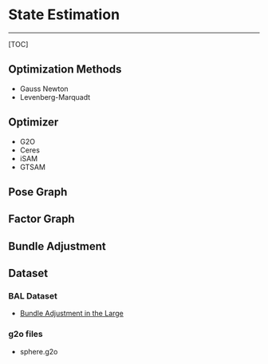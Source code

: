 # State Estimation

-----

[TOC]

## Optimization Methods
* Gauss Newton
* Levenberg-Marquadt

## Optimizer
* G2O
* Ceres
* iSAM
* GTSAM

## Pose Graph

## Factor Graph

## Bundle Adjustment

## Dataset
###  BAL Dataset
* [Bundle Adjustment in the Large](http://grail.cs.washington.edu/projects/bal/)

### g2o files
* sphere.g2o
